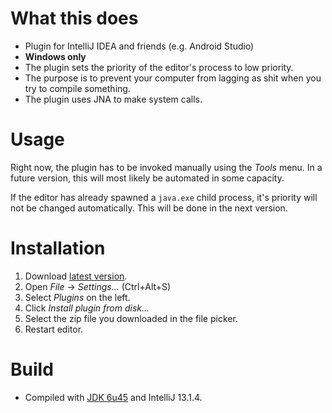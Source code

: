 # What this does
- Plugin for IntelliJ IDEA and friends (e.g. Android Studio)
- **Windows only**
- The plugin sets the priority of the editor's process to low priority.
- The purpose is to prevent your computer from lagging as shit when you try to compile something.
- The plugin uses JNA to make system calls.

# Usage
Right now, the plugin has to be invoked manually using the _Tools_ menu. In a future version, this will most likely be automated in some capacity.

If the editor has already spawned a `java.exe` child process, it's priority will not be changed automatically. This will be done in the next version.

# Installation
1. Download [latest version](https://github.com/stefansundin/intellij-low-priority/releases/latest).
2. Open _File_ → _Settings..._ (Ctrl+Alt+S)
3. Select _Plugins_ on the left.
4. Click _Install plugin from disk..._
5. Select the zip file you downloaded in the file picker.
6. Restart editor.

# Build
- Compiled with [JDK 6u45](http://www.oracle.com/technetwork/java/javase/downloads/java-archive-downloads-javase6-419409.html#jdk-6u45-oth-JPR) and IntelliJ 13.1.4.
